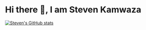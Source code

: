 # Hi there 👋, I am Steven Kamwaza

[![Steven's GitHub stats](https://github-readme-stats.vercel.app/api?username=StevenKamwaza&count_private=true)](https://github.com/anuraghazra/github-readme-stats)
<!--
**StevenKamwaza/StevenKamwaza** is a ✨ _special_ ✨ repository because its `README.md` (this file) appears on your GitHub profile.

Here are some ideas to get you started:

- 🔭 I’m currently working on ...
- 🌱 I’m currently learning ...
- 👯 I’m looking to collaborate on ...
- 🤔 I’m looking for help with ...
- 💬 Ask me about ...
- 📫 How to reach me: ...
- 😄 Pronouns: ...
- ⚡ Fun fact: ...
-->
